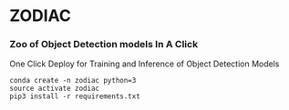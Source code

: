 # ZODIAC

### Zoo of Object Detection models In A Click

One Click Deploy for Training and Inference of Object Detection Models

```
conda create -n zodiac python=3
source activate zodiac
pip3 install -r requirements.txt
```

